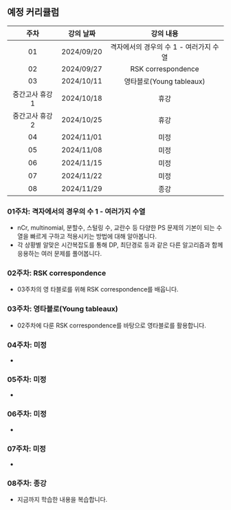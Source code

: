 ## 예정 커리큘럼

| 주차 | 강의 날짜 |              강의 내용                |
| :--: | :------: |:--------------------------------------------: | 
| 01 | 2024/09/20 | 격자에서의 경우의 수 1 - 여러가지 수열 |  |
| 02 | 2024/09/27 | RSK correspondence |  |
| 03 | 2024/10/11 | 영타블로(Young tableaux) |  |
| 중간고사 휴강 1 | 2024/10/18 | 휴강 |  |
| 중간고사 휴강 2 | 2024/10/25 | 휴강 |  |
| 04 | 2024/11/01 | 미정 |  |
| 05 | 2024/11/08 | 미정 |  |
| 06 | 2024/11/15 | 미정  |  |
| 07 | 2024/11/22 | 미정 |  |
| 08 | 2024/11/29 | 종강 |  |

### 01주차: 격자에서의 경우의 수 1 - 여러가지 수열

- nCr, multinomial, 분할수, 스털링 수, 교란수 등 다양한 PS 문제의 기본이 되는 수열을 빠르게 구하고 적용시키는 방법에 대해 알아봅니다.
- 각 상황별 알맞은 시간복잡도를 통해 DP, 최단경로 등과 같은 다른 알고리즘과 함께 응용하는 여러 문제를 풀어봅니다.

### 02주차: RSK correspondence

- 03주차의 영 타블로를 위해 RSK correspondence를 배웁니다.

### 03주차: 영타블로(Young tableaux)

- 02주차에 다룬 RSK correspondence를 바탕으로 영타블로를 활용합니다.

### 04주차: 미정

- 

### 05주차: 미정

-

### 06주차: 미정

-

### 07주차: 미정

-

### 08주차: 종강 

- 지금까지 학습한 내용을 복습합니다.

